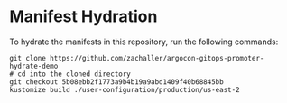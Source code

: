 # Manifest Hydration

To hydrate the manifests in this repository, run the following commands:

```shell
git clone https://github.com/zachaller/argocon-gitops-promoter-hydrate-demo
# cd into the cloned directory
git checkout 5b08ebb2f1773a9b4b19a9abd1409f40b68845bb
kustomize build ./user-configuration/production/us-east-2
```
